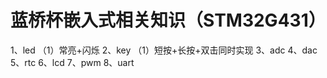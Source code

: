 # 蓝桥杯嵌入式相关知识（STM32G431）
1、led 
  （1）常亮+闪烁
2、key
  （1）短按+长按+双击同时实现
3、adc
4、dac
5、rtc
6、lcd
7、pwm
8、uart
